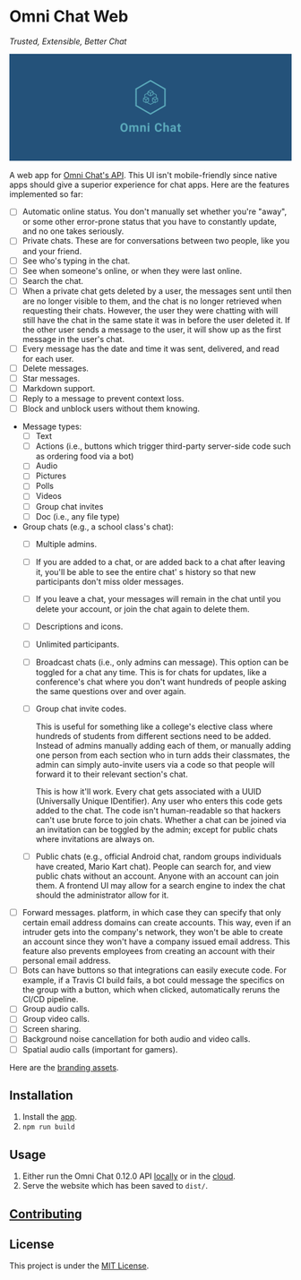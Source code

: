 # Omni Chat Web

_Trusted, Extensible, Better Chat_

![Cover](docs/cover.png)

A web app for [Omni Chat's API](https://github.com/neelkamath/omni-chat). This UI isn't mobile-friendly since native
apps should give a superior experience for chat apps. Here are the features implemented so far:

- [ ] Automatic online status. You don't manually set whether you're "away", or some other error-prone status that you
  have to constantly update, and no one takes seriously.
- [ ] Private chats. These are for conversations between two people, like you and your friend.
- [ ] See who's typing in the chat.
- [ ] See when someone's online, or when they were last online.
- [ ] Search the chat.
- [ ] When a private chat gets deleted by a user, the messages sent until then are no longer visible to them, and the
  chat is no longer retrieved when requesting their chats. However, the user they were chatting with will still have the
  chat in the same state it was in before the user deleted it. If the other user sends a message to the user, it will
  show up as the first message in the user's chat.
- [ ] Every message has the date and time it was sent, delivered, and read for each user.
- [ ] Delete messages.
- [ ] Star messages.
- [ ] Markdown support.
- [ ] Reply to a message to prevent context loss.
- [ ] Block and unblock users without them knowing.
- Message types:
    - [ ] Text
    - [ ] Actions (i.e., buttons which trigger third-party server-side code such as ordering food via a bot)
    - [ ] Audio
    - [ ] Pictures
    - [ ] Polls
    - [ ] Videos
    - [ ] Group chat invites
    - [ ] Doc (i.e., any file type)
- Group chats (e.g., a school class's chat):
    - [ ] Multiple admins.
    - [ ] If you are added to a chat, or are added back to a chat after leaving it, you'll be able to see the entire
      chat' s history so that new participants don't miss older messages.
    - [ ] If you leave a chat, your messages will remain in the chat until you delete your account, or join the chat
      again to delete them.
    - [ ] Descriptions and icons.
    - [ ] Unlimited participants.
    - [ ] Broadcast chats (i.e., only admins can message). This option can be toggled for a chat any time. This is for
      chats for updates, like a conference's chat where you don't want hundreds of people asking the same questions over
      and over again.
    - [ ] Group chat invite codes.

      This is useful for something like a college's elective class where hundreds of students from different sections
      need to be added. Instead of admins manually adding each of them, or manually adding one person from each section
      who in turn adds their classmates, the admin can simply auto-invite users via a code so that people will forward
      it to their relevant section's chat.

      This is how it'll work. Every chat gets associated with a UUID (Universally Unique IDentifier). Any user who
      enters this code gets added to the chat. The code isn't human-readable so that hackers can't use brute force to
      join chats. Whether a chat can be joined via an invitation can be toggled by the admin; except for public chats
      where invitations are always on.
    - [ ] Public chats (e.g., official Android chat, random groups individuals have created, Mario Kart chat). People
      can search for, and view public chats without an account. Anyone with an account can join them. A frontend UI may
      allow for a search engine to index the chat should the administrator allow for it.
- [ ] Forward messages. platform, in which case they can specify that only certain email address domains can create
  accounts. This way, even if an intruder gets into the company's network, they won't be able to create an account since
  they won't have a company issued email address. This feature also prevents employees from creating an account with
  their personal email address.
- [ ] Bots can have buttons so that integrations can easily execute code. For example, if a Travis CI build fails, a bot
  could message the specifics on the group with a button, which when clicked, automatically reruns the CI/CD pipeline.
- [ ] Group audio calls.
- [ ] Group video calls.
- [ ] Screen sharing.
- [ ] Background noise cancellation for both audio and video calls.
- [ ] Spatial audio calls (important for gamers).

Here are the [branding assets](https://github.com/neelkamath/omni-chat/tree/master/branding).

## Installation

1. Install the [app](docs/install.md).
1. `npm run build`

## Usage

1. Either run the Omni Chat 0.12.0
   API [locally](https://github.com/neelkamath/omni-chat/blob/v0.12.0/docs/docker-compose.md) or in
   the [cloud](https://github.com/neelkamath/omni-chat/blob/v0.12.0/docs/cloud.md).
1. Serve the website which has been saved to `dist/`.

## [Contributing](docs/CONTRIBUTING.md)

## License

This project is under the [MIT License](LICENSE).
